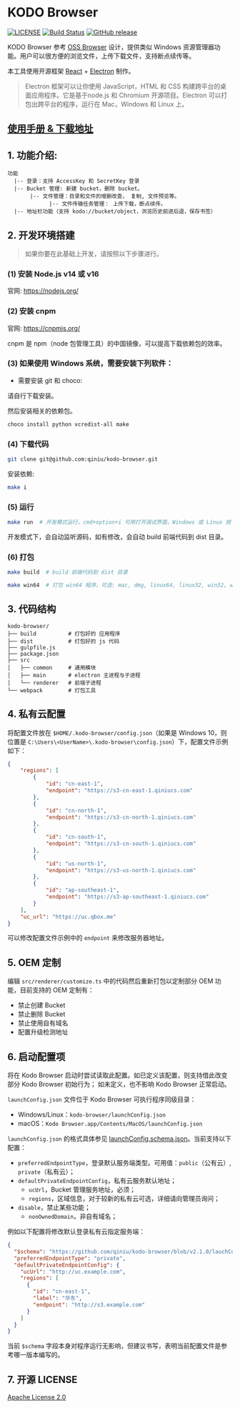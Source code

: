 # KODO Browser

[![LICENSE](https://img.shields.io/github/license/qiniu/kodo-browser.svg)](https://github.com/qiniu/kodo-browser/blob/master/LICENSE)
[![Build Status](https://travis-ci.org/qiniu/kodo-browser.svg?branch=master)](https://travis-ci.org/qiniu/kodo-browser)
[![GitHub release](https://img.shields.io/github/v/tag/qiniu/kodo-browser.svg?label=release)](https://github.com/qiniu/kodo-browser/releases)

KODO Browser 参考 [OSS Browser](https://github.com/aliyun/oss-browser.git) 设计，提供类似 Windows 资源管理器功能。用户可以很方便的浏览文件，上传下载文件，支持断点续传等。

本工具使用开源框架 [React](https://reactjs.org/) + [Electron](https://www.electronjs.org/) 制作。

> Electron 框架可以让你使用 JavaScript，HTML 和 CSS 构建跨平台的桌面应用程序。它是基于node.js 和 Chromium 开源项目。Electron 可以打包出跨平台的程序，运行在 Mac，Windows 和 Linux 上。

## [使用手册 & 下载地址](https://developer.qiniu.com/kodo/tools/5972/kodo-browser)

## 1. 功能介绍:

```
功能
  |-- 登录：支持 AccessKey 和 SecretKey 登录
  |-- Bucket 管理: 新建 bucket，删除 bucket。
       |-- 文件管理：目录和文件的增删改查， 复制, 文件预览等。
             |-- 文件传输任务管理： 上传下载，断点续传。
  |-- 地址栏功能（支持 kodo://bucket/object，浏览历史前进后退，保存书签）
```


## 2. 开发环境搭建

> 如果你要在此基础上开发，请按照以下步骤进行。

### (1) 安装 Node.js v14 或 v16

官网: https://nodejs.org/

### (2) 安装 cnpm

官网: https://cnpmjs.org/

cnpm 是 npm（node 包管理工具）的中国镜像，可以提高下载依赖包的效率。

### (3) 如果使用 Windows 系统，需要安装下列软件：

* 需要安装 git 和 choco:

请自行下载安装。

然后安装相关的依赖包。

```bash
choco install python vcredist-all make
```

### (4) 下载代码

```bash
git clone git@github.com:qiniu/kodo-browser.git
```

安装依赖:

```bash
make i
```

### (5) 运行

```bash
make run  # 开发模式运行，cmd+option+i 可用打开调试界面，Windows 或 Linux 按 F12
```

开发模式下，会自动监听源码，如有修改，会自动 build 前端代码到 dist 目录。


### (6) 打包

```bash
make build  # build 前端代码到 dist 目录
```

```bash
make win64  # 打包 win64 程序，可选: mac, dmg, linux64, linux32, win32, win64, all.
```


## 3. 代码结构

```
kodo-browser/
├── build          # 打包好的 应用程序
├── dist           # 打包好的 js 代码
├── gulpfile.js
├── package.json
├── src
│   ├── common     # 通用模块
│   ├── main       # electron 主进程与子进程
│   └── renderer   # 前端子进程
└── webpack        # 打包工具
```

## 4. 私有云配置

将配置文件放在 `$HOME/.kodo-browser/config.json`（如果是 Windows 10，则位置是 `C:\Users\<UserName>\.kodo-browser\config.json`）下，配置文件示例如下：

```json
{
    "regions": [
        {
            "id": "cn-east-1",
            "endpoint": "https://s3-cn-east-1.qiniucs.com"
        },
        {
            "id": "cn-north-1",
            "endpoint": "https://s3-cn-north-1.qiniucs.com"
        },
        {
            "id": "cn-south-1",
            "endpoint": "https://s3-cn-south-1.qiniucs.com"
        },
        {
            "id": "us-north-1",
            "endpoint": "https://s3-us-north-1.qiniucs.com"
        },
        {
            "id": "ap-southeast-1",
            "endpoint": "https://s3-ap-southeast-1.qiniucs.com"
        }
    ],
    "uc_url": "https://uc.qbox.me"
}
```

可以修改配置文件示例中的 `endpoint` 来修改服务器地址。

## 5. OEM 定制

编辑 `src/renderer/customize.ts` 中的代码然后重新打包以定制部分 OEM 功能，目前支持的 OEM 定制有：

* 禁止创建 Bucket
* 禁止删除 Bucket
* 禁止使用自有域名
* 配置升级检测地址

## 6. 启动配置项

将在 Kodo Browser 启动时尝试读取此配置。如已定义该配置，则支持借此改变部分 Kodo Browser 初始行为； 如未定义，也不影响 Kodo Browser 正常启动。

`launchConfig.json` 文件位于 Kodo Browser 可执行程序同级目录：

* Windows/Linux：`kodo-browser/launchConfig.json`
* macOS：`Kodo Browser.app/Contents/MacOS/launchConfig.json`

`launchConfig.json` 的格式具体参见 [launchConfig.schema.json](launchConfig.schema.json)。当前支持以下配置：

* `preferredEndpointType`，登录默认服务端类型。可用值：`public`（公有云）, `private`（私有云）；
* `defaultPrivateEndpointConfig`，私有云服务默认地址；
    * `ucUrl`，Bucket 管理服务地址，必须；
    * `regions`，区域信息，对于较新的私有云可选，详细请向管理员询问；
* `disable`，禁止某些功能；
    * `nonOwnedDomain`，非自有域名；

例如以下配置将修改默认登录私有云指定服务端：

```json
{
  "$schema": "https://github.com/qiniu/kodo-browser/blob/v2.1.0/lauchConfig.schema.json",
  "preferredEndpointType": "private",
  "defaultPrivateEndpointConfig": {
    "ucUrl": "http://uc.example.com",
    "regions": [
      {
        "id": "cn-east-1",
        "label": "华东",
        "endpoint": "http://s3.example.com"
      }
    ]
  }
}
```

当前 `$schema` 字段本身对程序运行无影响，但建议书写，表明当前配置文件是参考哪一版本编写的。

## 7. 开源 LICENSE

[Apache License 2.0](LICENSE)
